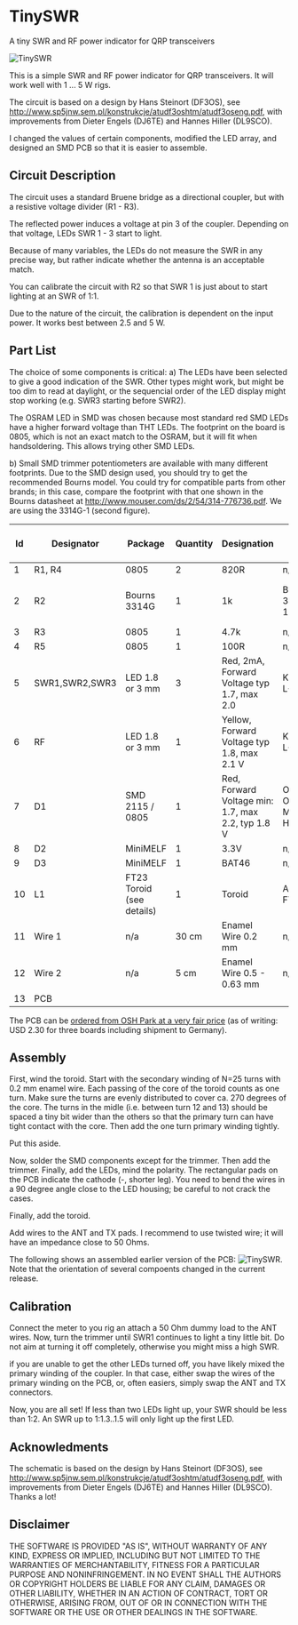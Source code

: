 # TinySWR
A tiny SWR and RF power indicator for QRP transceivers

![TinySWR](https://raw.githubusercontent.com/mfhepp/tinyswr/blob/master/images/tinyswr1.png)

This is a simple SWR and RF power indicator for QRP transceivers. It will work well with 1 ... 5 W rigs.

The circuit is based on a design by Hans Steinort (DF3OS),
see http://www.sp5jnw.sem.pl/konstrukcje/atudf3oshtm/atudf3oseng.pdf,
with improvements from Dieter Engels (DJ6TE) and 
Hannes Hiller (DL9SCO).

I changed the values of certain components, modified the LED array, and designed an SMD PCB so that it is easier to assemble.

## Circuit Description ##
The circuit uses a standard Bruene bridge as a directional coupler, but with a resistive voltage divider (R1 - R3).

The reflected power induces a voltage at pin 3 of the coupler. Depending on that voltage, LEDs SWR 1 - 3 start to light.

Because of many variables, the LEDs do not measure the SWR in any precise way, but rather indicate whether the antenna is an acceptable match.

You can calibrate the circuit with R2 so that SWR 1 is just about to start lighting at an SWR of 1:1.

Due to the nature of the circuit, the calibration is dependent on the input power. It works best between 2.5 and 5 W.

## Part List ##
The choice of some components is critical: 
a) The LEDs have been selected to give a good indication of the SWR. Other types might work, but might be too dim to read at daylight, or the sequencial order of the LED display might stop working (e.g. SWR3 starting before SWR2).

The OSRAM LED in SMD was chosen because most standard red SMD LEDs have a higher forward voltage than THT LEDs. The footprint on the board is 0805, which is not an exact match to the OSRAM, but it will fit when handsoldering. This allows trying other SMD LEDs.

b) Small SMD trimmer potentiometers are available with many different footprints. Due to the SMD design used, you should try to get the recommended Bourns model. You could try for compatible parts from other brands; in this case, compare the footprint with that one shown in the Bourns datasheet at http://www.mouser.com/ds/2/54/314-776736.pdf. We are using the 3314G-1 (second figure).

 Id | Designator | Package | Quantity | Designation | MPN | Supplier and Reference |
--- | ---------- | ------- | -------- | ----------- | --- | ---------------------- |
1 | R1, R4 | 0805 | 2 | 820R | n/a | Any | 
2 | R2 | Bourns 3314G | 1 | 1k | Bourns 3314G-1-102E | Mouser: 652-3314G-1-102E | http://www.mouser.de/ProductDetail/Bourns/3314G-1-102E/
3 | R3 | 0805 | 1 | 4.7k | n/a | Any | 
4 | R5 | 0805 | 1 | 100R | n/a | Any | 
5 | SWR1,SWR2,SWR3 | LED 1.8 or 3 mm | 3 | Red, 2mA, Forward Voltage typ 1.7, max 2.0 | KINGBRIGHT L-934LID | Reichelt: LED 3MM 2MA RT | 
6 | RF | LED 1.8 or 3 mm | 1 | Yellow, Forward Voltage typ 1.8, max 2.1 V | KINGBRIGHT L-934LYD | Reichelt: LED 3MM 2MA GE | 
7 | D1 | SMD 2115 / 0805 | 1 | Red, Forward Voltage min: 1.7, max 2.2, typ 1.8 V | OSRAM OPTO LS M67K-H2L1-1-Z  | Reichelt: LS M67K | 
8 | D2 | MiniMELF | 1 | 3.3V | n/a | Any | 
9 | D3 | MiniMELF | 1 | BAT46 | n/a | Any | 
10 | L1 | FT23 Toroid (see details) | 1 | Toroid | Amidon FT23-43 | Reichelt: FT 23-43 | 
11 | Wire 1 | n/a | 30 cm | Enamel Wire 0.2 mm | n/a | Any | 
12 | Wire 2 | n/a | 5 cm | Enamel Wire 0.5 - 0.63 mm | n/a | Any | 
13 | PCB |  |  |  |  |  | 

The PCB can be [ordered from OSH Park at a very fair price](https://oshpark.com/shared_projects/kZaRTLlD) (as of writing: USD 2.30 for three boards including shipment to Germany).

## Assembly ##
First, wind the toroid. Start with the secondary winding of N=25 turns with 0.2 mm enamel wire. Each passing of the core of the toroid counts as one turn. Make sure the turns are evenly distributed to cover ca. 270 degrees of the core. The turns in the midle (i.e. between turn 12 and 13) should be spaced a tiny bit wider than the others so that the primary turn can have tight contact with the core. Then add the one turn primary winding tightly.

Put this aside.

Now, solder the SMD components except for the trimmer. Then add the trimmer. Finally, add the LEDs, mind the polarity. The rectangular pads on the PCB indicate the cathode (-, shorter leg). You need to bend the wires in a 90 degree angle close to the LED housing; be careful to not crack the cases.

Finally, add the toroid. 

Add wires to the ANT and TX pads. I recommend to use twisted wire; it will have an impedance close to 50 Ohms.

The following shows an assembled earlier version of the PCB:
![TinySWR](https://raw.githubusercontent.com/mfhepp/tinyswr/blob/master/images/tinyswr-photo.png). Note that the orientation of several compoents changed in the current release.

## Calibration ##
Connect the meter to you rig an attach a 50 Ohm dummy load to the ANT wires. Now, turn the trimmer until SWR1 continues to light a tiny little bit. Do not aim at turning it off completely, otherwise you might miss a high SWR.

if you are unable to get the other LEDs turned off, you have likely mixed the primary winding of the coupler. In that case, either swap the wires of the primary winding on the PCB, or, often easiers, simply swap the ANT and TX connectors.

Now, you are all set! If less than two LEDs light up, your SWR should be less than 1:2. An SWR up to 1:1.3..1.5 will only light up the first LED.

## Acknowledments ##
The schematic is based on the design by Hans Steinort (DF3OS),
see http://www.sp5jnw.sem.pl/konstrukcje/atudf3oshtm/atudf3oseng.pdf,
with improvements from Dieter Engels (DJ6TE) and 
Hannes Hiller (DL9SCO). Thanks a lot!

## Disclaimer ##
THE SOFTWARE IS PROVIDED "AS IS", WITHOUT WARRANTY OF ANY KIND, EXPRESS OR IMPLIED, INCLUDING BUT NOT LIMITED TO THE WARRANTIES OF MERCHANTABILITY, FITNESS FOR A PARTICULAR PURPOSE AND NONINFRINGEMENT. IN NO EVENT SHALL THE AUTHORS OR COPYRIGHT HOLDERS BE LIABLE FOR ANY CLAIM, DAMAGES OR OTHER LIABILITY, WHETHER IN AN ACTION OF CONTRACT, TORT OR OTHERWISE, ARISING FROM, OUT OF OR IN CONNECTION WITH THE SOFTWARE OR THE USE OR OTHER DEALINGS IN THE SOFTWARE.

